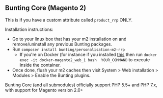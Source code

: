 ## Bunting Core (Magento 2)

This is if you have a custom attribute called `product_rrp` ONLY.

Installation instructions:

* Go to your linux box that has your m2 installation on and remove/uninstall any previous Bunting packages.
* Run `composer install bunting/personalisation-m2-rrp`
  * If you're on Docker (for instance if you installed [this](https://github.com/buntingsoftware/docker-magento2]) then run `docker exec -it docker-magento2_web_1 bash  YOUR_COMMAND` to execute inside the container.
* Once done, flush your m2 caches then visit System > Web installation > Modules > Enable the Bunting plugins.   

Bunting Core (and all submodules) officially support PHP 5.5+ and PHP 7.x, with support for Magento version 2.0+
